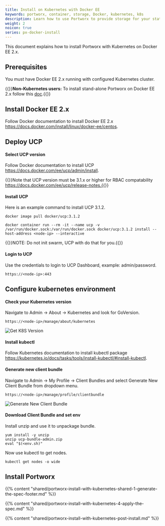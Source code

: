 ```yaml
---
title: Install on Kubernetes with Docker EE
keywords: portworx, container, storage, Docker, kubernetes, k8s
description: Learn how to use Portworx to provide storage for your stateful services running on Kubernetes with Docker EE.
weight: 2
noicon: true
series: px-docker-install
---
```


This document explains how to install Portworx with Kubernetes on Docker EE 2.x.

## Prerequisites

You must have Docker EE 2.x running with configured Kubernetes cluster.

{{<info>}}**Non-Kubernetes users:** To install stand-alone Portworx on Docker EE 2.x follow this [doc](/install-with-other/docker/standalone/).{{</info>}}

## Install Docker EE 2.x

Follow Docker documentation to install Docker EE 2.x https://docs.docker.com/install/linux/docker-ee/centos.

## Deploy UCP

#### Select UCP version

Follow Docker documentation to install UCP https://docs.docker.com/ee/ucp/admin/install.

{{<info>}}Note that UCP version must be 3.1.x or higher for RBAC compatability https://docs.docker.com/ee/ucp/release-notes.{{</info>}}

#### Install UCP

Here is an example command to install UCP 3.1.2.

```text
docker image pull docker/ucp:3.1.2
```

```text
docker container run --rm -it --name ucp -v /var/run/docker.sock:/var/run/docker.sock docker/ucp:3.1.2 install --host-address <node-ip> --interactive
```

{{<info>}}NOTE: Do not init swarm, UCP with do that for you.{{</info>}}

#### Login to UCP

Use the credentials to login to UCP Dashboard, example: admin/password.

```text
https://<node-ip>:443
```

## Configure kubernetes environment

#### Check your Kubernetes version

Navigate to Admin -> About -> Kubernetes and look for GoVersion.

```text
https://<node-ip>/manage/about/kubernetes
```

![Get K8S Version](/img/docker-ee-k8s1.png)

#### Install kubectl

Follow Kubernetes documentation to install kubectl package https://kubernetes.io/docs/tasks/tools/install-kubectl/#install-kubectl.

#### Generate new client bundle

Navigate to Admin -> My Profile -> Client Bundles and select Generate New Client Bundle from dropdown menu.

```text
https://<node-ip>/manage/profile/clientbundle
```

![Generate New Client Bundle](/img/docker-ee-k8s2.png)

#### Download Client Bundle and set env

Install unzip and use it to unpackage bundle.

```text
yum install -y unzip
unzip ucp-bundle-admin.zip
eval "$(<env.sh)"
```

Now use kubectl to get nodes.

```text
kubectl get nodes -o wide
```

## Install Portworx 

{{% content "shared/portworx-install-with-kubernetes-shared-1-generate-the-spec-footer.md" %}}

{{% content "shared/portworx-install-with-kubernetes-4-apply-the-spec.md" %}}

{{% content "shared/portworx-install-with-kubernetes-post-install.md" %}}
